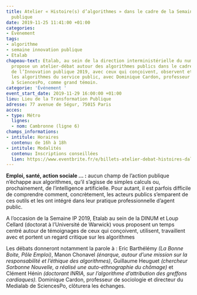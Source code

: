 ```yaml
---
title: Atelier « Histoire(s) d’algorithmes » dans le cadre de la Semaine de l’Innovation
  publique
date: 2019-11-25 11:41:00 +01:00
categories:
- Évènement
tags:
- algorithme
- semaine innovation publique
- Etalab
chapeau-text: Etalab, au sein de la direction interministérielle du numérique (DINUM),
  propose un atelier-débat autour des algorithmes publics dans le cadre de la Semaine
  de l’Innovation publique 2019, avec ceux qui conçoivent, observent et utilisent
  les algorithmes du service public, avec Dominique Cardon, professeur de sociologie
  à SciencesPo, comme grand témoin.
categorie: 'Événement '
event_start_date: 2019-11-29 16:00:00 +01:00
lieu: Lieu de la Transformation Publique
adresse: 77 avenue de Ségur, 75015 Paris
acces:
- type: Métro
  lignes:
  - nom: Cambronne (ligne 6)
champs_informations:
- intitule: Horaires
  contenu: de 16h à 18h
- intitule: Modalités
  contenu: Inscriptions conseillées
  lien: https://www.eventbrite.fr/e/billets-atelier-debat-histoires-dalgorithmes-publics-82962574293
---
```


**Emploi, santé, action sociale … :** aucun champ de l’action publique n’échappe aux algorithmes, qu’il s’agisse de simples calculs ou, prochainement, de l’intelligence artificielle. Pour autant, il est parfois difficile de comprendre comment, concrètement, les acteurs publics s’emparent de ces outils et les ont intégré dans leur pratique professionnelle d’agent public. <br>

A l’occasion de la Semaine IP 2019, Etalab au sein de la DINUM et Loup Cellard (doctorat à l’Université de Warwick) vous proposent un temps centré autour de témoignages de ceux qui conçoivent, utilisent, travaillent avec et portent un regard critique sur les algorithmes

Les débats donneront notamment la parole à : Eric Barthélémy *(La Bonne Boite, Pôle Emploi)*, Manon Chonavel *(énarque, autour d’une mission sur la responsabilité et l’éthique des algorithmes)*, Guillaume Heuguet *(chercheur Sorbonne Nouvelle, a réalisé une auto-ethnographie du chômage)* et Clément Hénin *(doctorant INRIA, sur l’algorithme d’attribution des greffons cardiaques).* Dominique Cardon, professeur de sociologie et directeur du Medialab de SciencesPo, clôturera les échanges. 

